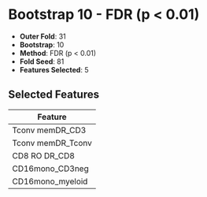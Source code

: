 # Bootstrap 10 - FDR (p < 0.01)

- **Outer Fold**: 31
- **Bootstrap**: 10
- **Method**: FDR (p < 0.01)
- **Fold Seed**: 81
- **Features Selected**: 5

## Selected Features

| Feature |
|---------|
| Tconv memDR_CD3 |
| Tconv memDR_Tconv |
| CD8 RO DR_CD8 |
| CD16mono_CD3neg |
| CD16mono_myeloid |
